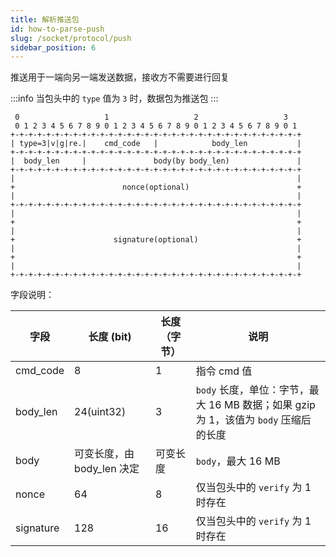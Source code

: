 ```yaml
---
title: 解析推送包
id: how-to-parse-push
slug: /socket/protocol/push
sidebar_position: 6
---
```


推送用于一端向另一端发送数据，接收方不需要进行回复

:::info
当包头中的 `type` 值为 `3` 时，数据包为推送包
:::

```
 0                   1                   2                   3
 0 1 2 3 4 5 6 7 8 9 0 1 2 3 4 5 6 7 8 9 0 1 2 3 4 5 6 7 8 9 0 1
+-+-+-+-+-+-+-+-+-+-+-+-+-+-+-+-+-+-+-+-+-+-+-+-+-+-+-+-+-+-+-+-+
| type=3|v|g|re.|    cmd_code   |            body_len           |
+-+-+-+-+-+-+-+-+-+-+-+-+-+-+-+-+-+-+-+-+-+-+-+-+-+-+-+-+-+-+-+-+
|  body_len     |               body(by body_len)               |
+-+-+-+-+-+-+-+-+-+-+-+-+-+-+-+-+-+-+-+-+-+-+-+-+-+-+-+-+-+-+-+-+
|                                                               |
+                        nonce(optional)                        +
|                                                               |
+-+-+-+-+-+-+-+-+-+-+-+-+-+-+-+-+-+-+-+-+-+-+-+-+-+-+-+-+-+-+-+-+
|                                                               |
+                                                               +
|                                                               |
+                      signature(optional)                      +
|                                                               |
+                                                               +
|                                                               |
+-+-+-+-+-+-+-+-+-+-+-+-+-+-+-+-+-+-+-+-+-+-+-+-+-+-+-+-+-+-+-+-+
```

字段说明：

| 字段      | 长度 (bit)                 | 长度（字节） | 说明                                                                                 |
| --------- | -------------------------- | ------------ | ------------------------------------------------------------------------------------ |
| cmd_code  | 8                          | 1            | 指令 cmd 值                                                                          |
| body_len  | 24(uint32)                 | 3            | `body` 长度，单位：字节，最大 16 MB 数据；如果 gzip 为 1，该值为 `body` 压缩后的长度 |
| body      | 可变长度，由 body_len 决定 | 可变长度     | `body`，最大 16 MB                                                                   |
| nonce     | 64                         | 8            | 仅当包头中的 `verify` 为 1 时存在                                                    |
| signature | 128                        | 16           | 仅当包头中的 `verify` 为 1 时存在                                                    |
